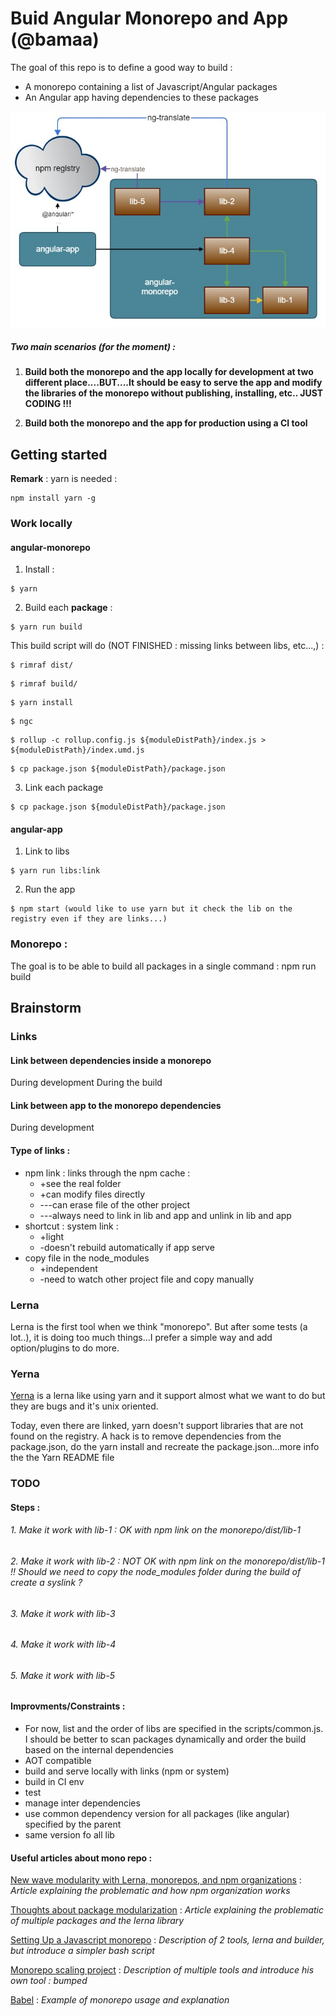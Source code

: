 # Buid Angular Monorepo and App (@bamaa)

The goal of this repo is to define a good way to build :
* A monorepo containing a list of Javascript/Angular packages
* An Angular app having dependencies to these packages

![dependencies](https://raw.githubusercontent.com/jogelin/build-angular-monorepo-and-app/master/doc/dependencies.jpg)

##### Two main scenarios (for the moment) :
1. **Build both the monorepo and the app locally for development at two different place....BUT....It should be easy to serve the app and modify the libraries of the monorepo without publishing, installing, etc.. JUST CODING !!!**

2. **Build both the monorepo and the app for production using a CI tool**

## Getting started
**Remark** : yarn is needed :
```
npm install yarn -g
```

### Work locally
#### angular-monorepo
1. Install :
```
$ yarn
```
2. Build each **package** :
```
$ yarn run build
```
This build script will do (NOT FINISHED : missing links between libs, etc...,) :
```
$ rimraf dist/
```
```
$ rimraf build/
```
```
$ yarn install
```
```
$ ngc
```
```
$ rollup -c rollup.config.js ${moduleDistPath}/index.js > ${moduleDistPath}/index.umd.js
```
```
$ cp package.json ${moduleDistPath}/package.json
```
3. Link each package
```
$ cp package.json ${moduleDistPath}/package.json
```

#### angular-app
1. Link to libs
```
$ yarn run libs:link
```
2. Run the app
```
$ npm start (would like to use yarn but it check the lib on the registry even if they are links...)
```

### Monorepo :
The goal is to be able to build all packages in a single command : npm run build

## Brainstorm
### Links
#### Link between dependencies inside a monorepo
During development
During the build
#### Link between app to the monorepo dependencies
During development

#### Type of links :
  * npm link : links through the npm cache :
    * +see the real folder
    * +can modify files directly
    * ---can erase file of the other project
    * ---always need to link in lib and app and unlink in lib and app
  * shortcut : system link :
    * +light
    * -doesn't rebuild automatically if app serve
  * copy file in the node_modules
    * +independent
    * -need to watch other project file and copy manually

### Lerna
Lerna is the first tool when we think "monorepo". But after some tests (a lot..), it is doing too much things...I prefer a simple way and add option/plugins to do more.

### Yerna
[Yerna](https://github.com/palantir/yerna) is a lerna like using yarn and it support almost what we want to do but they are bugs and it's unix oriented.

Today, even there are linked, yarn doesn't support libraries that are not found on the registry. A hack is to remove dependencies from the package.json, do the yarn install and recreate the package.json...more info the the Yarn README file

### TODO
#### Steps :

###### 1. Make it work with lib-1 : OK with npm link on the monorepo/dist/lib-1
###### 2. Make it work with lib-2 : NOT OK with npm link on the monorepo/dist/lib-1 !! Should we need to copy the node_modules folder during the build of create a syslink ?
###### 3. Make it work with lib-3
###### 4. Make it work with lib-4
###### 5. Make it work with lib-5

#### Improvments/Constraints :
* For now, list and the order of libs are specified in the scripts/common.js. I should be better to scan packages dynamically and order the build based on the internal dependencies
* AOT compatible
* build and serve locally with links (npm or system)
* build in CI env
* test
* manage inter dependencies
* use common dependency version for all packages (like angular) specified by the parent
* same version fo all lib


#### Useful articles about mono repo :

[New wave modularity with Lerna, monorepos, and npm organizations](http://www.macwright.org/2016/07/08/lerna-npm-organizations-new-wave-modularity.html)
: *Article explaining the problematic and how npm organization works*

[Thoughts about package modularization](https://medium.com/@jonathanewerner/thoughts-about-package-modularization-d9631f7a41f1#.y0csdtrwv)
: *Article explaining the problematic of multiple packages and the lerna library*

[Setting Up a Javascript monorepo](http://staltz.com/setting-up-a-javascript-monorepo.html)
: *Description of 2 tools, lerna and builder, but introduce a simpler bash script*

[Monorepo scaling project](https://kikobeats.com/monorepo/)
: *Description of multiple tools and introduce his own tool : bumped*

[Babel](https://github.com/babel/babel)
: *Example of monorepo usage and explanation*